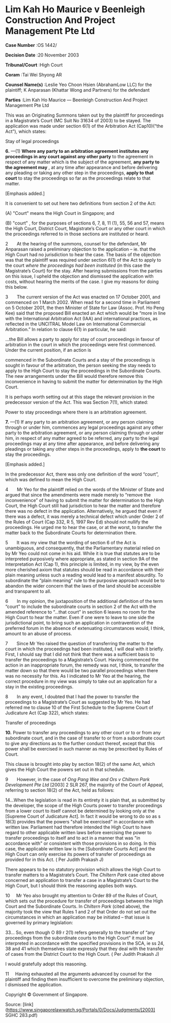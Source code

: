 # Lim Kah Ho Maurice v Beenleigh Construction And Project Management Pte Ltd 



**Case Number** :OS 1442/ 

**Decision Date** :20 November 2003 

**Tribunal/Court** :High Court 

**Coram** :Tai Wei Shyong AR 

**Counsel Name(s)** :Leslie Yeo Choon Hsien (AbrahamLow LLC) for the plaintiff; K Anparasan (Khattar Wong and Partners) for the defendant 

**Parties** :Lim Kah Ho Maurice — Beenleigh Construction And Project Management Pte Ltd 

This was an Originating Summons taken out by the plaintiff for proceedings in a Magistrate’s Court (MC Suit No 31634 of 2003) to be stayed. The application was made under section 6(1) of the Arbitration Act (Cap10)(“the Act”), which states: 

 Stay of legal proceedings 

**6.** —(1) **Where any party to an arbitration agreement institutes any proceedings in any court against any other party** to the agreement in respect of any matter which is the subject of the agreement, **any party to the agreement may** , at any time after appearance and before delivering any pleading or taking any other step in the proceedings, **apply to that court** to stay the proceedings so far as the proceedings relate to that matter. 

[Emphasis added.] 

It is convenient to set out here two definitions from section 2 of the Act: 

 (A) "Court" means the High Court in Singapore; and 

 (B) "court" , for the purposes of sections 6, 7, 8, 11 (1), 55, 56 and 57, means the High Court, District Court, Magistrate’s Court or any other court in which the proceedings referred to in those sections are instituted or heard. 

2       At the hearing of the summons, counsel for the defendant, Mr Anparasan raised a preliminary objection to the application – ie. that the High Court had no jurisdiction to hear the case. The basis of the objection was that the plaintiff was required under section 6(1) of the Act to apply to the court _where the proceedings had been instituted_ (in this case the Magistrate’s Court) for the stay. After hearing submissions from the parties on this issue, I upheld the objection and dismissed the application with costs, without hearing the merits of the case. I give my reasons for doing this below. 

3       The current version of the Act was enacted on 17 October 2001, and commenced on 1 March 2002. When read for a second time in Parliament on 5 October 2001, the then Minister of State for Law (Assoc. Prof. Ho Peng Kee) said that the proposed Bill enacted an Act which would be “more in line with the International Arbitration Act (IAA) and international practices, as reflected in the UNCITRAL Model Law on International Commercial Arbitration.” In relation to clause 6(1) in particular, he said: 

 ...the Bill allows a party to apply for stay of court proceedings in favour of arbitration in the court in which the proceedings were first commenced. Under the current position, if an action is 


 commenced in the Subordinate Courts and a stay of the proceedings is sought in favour of the arbitration, the person seeking the stay needs to apply to the High Court to stay the proceedings in the Subordinate Courts. The new arrangements under the Bill would therefore remove this inconvenience in having to submit the matter for determination by the High Court. 

It is perhaps worth setting out at this stage the relevant provision in the predecessor version of the Act. This was Section 7(1), which stated: 

 Power to stay proceedings where there is an arbitration agreement. 

**7.** —(1) If any party to an arbitration agreement, or any person claiming through or under him, commences any legal proceedings against any other party to the arbitration agreement, or any person claiming through or under him, in respect of any matter agreed to be referred, any party to the legal proceedings may at any time after appearance, and before delivering any pleadings or taking any other steps in the proceedings, apply to **the court** to stay the proceedings. 

[Emphasis added.] 

In the predecessor Act, there was only one definition of the word “court”, which was defined to mean the High Court. 

4       Mr Yeo for the plaintiff relied on the words of the Minister of State and argued that since the amendments were made merely to “remove the inconvenience” of having to submit the matter for determination to the High Court, the High Court still had jurisdiction to hear the matter and therefore there was no defect in the application. Alternatively, he argued that even if there was a defect, it was merely a technical defect which under Order 2 of the Rules of Court (Cap 332, R 5, 1997 Rev Ed) should not nullify the proceedings. He urged me to hear the case, or at the worst, to transfer the matter back to the Subordinate Courts for determination there. 

5       It was my view that the wording of section 6 of the Act is unambiguous, and consequently, that the Parliamentary material relied on by Mr Yeo could not come in his aid. While it is true that statutes are to be interpreted purposively where appropriate, as stated in section 9A of the Interpretation Act (Cap 1), this principle is limited, in my view, by the even more cherished axiom that statutes should be read in accordance with their plain meaning unless such a reading would lead to a manifest absurdity. To subordinate the “plain meaning” rule to the purposive approach would be to abandon the wider concern that the laws of the land should be accessible and transparent to all. 

6       In my opinion, the juxtaposition of the additional definition of the term “court” to include the subordinate courts in section 2 of the Act with the amended reference to “...that court” in section 6 leaves no room for the High Court to hear the matter. Even if one were to leave to one side the jurisdictional point, to bring such an application in contravention of the preferred forum in the absence of extenuating circumstances would, I think, amount to an abuse of process. 

7       Since Mr Yeo raised the question of transferring the matter to the court in which the proceedings had been instituted, I will deal with it briefly. First, I should say that I did not think that there was a sufficient basis to transfer the proceedings to a Magistrate’s Court. Having commenced the action in an inappropriate forum, the remedy was not, I think, to transfer the matter down so that there would be two parallel proceedings when there was no necessity for this. As I indicated to Mr Yeo at the hearing, the correct procedure in my view was simply to take out an application for a stay in the existing proceedings. 


8       In any event, I doubted that I had the power to transfer the proceedings to a Magistrate’s Court as suggested by Mr Yeo. He had referred me to clause 10 of the First Schedule to the Supreme Court of Judicature Act (Cap 322), which states: 

 Transfer of proceedings 

**10.** Power to transfer any proceedings to any other court or to or from any subordinate court, and in the case of transfer to or from a subordinate court to give any directions as to the further conduct thereof, except that this power shall be exercised in such manner as may be prescribed by Rules of Court. 

This clause is brought into play by section 18(2) of the same Act, which gives the High Court the powers set out in that schedule. 

9       However, in the case of _Ong Pang Wee and Ors v Chiltern Park Development Pte Ltd_ <span class="citation">[2003] 2 SLR 267</span>, the majority of the Court of Appeal, referring to section 18(2) of the Act, held as follows: 

 14...When the legislation is read in its entirety it is plain that, as submitted by the developer, the scope of the High Courts power to transfer proceedings from a lower court to itself cannot be determined by looking only at the [Supreme Court of Judicature Act]. In fact it would be wrong to do so as s 18(3) provides that the powers "shall be exercised" in accordance with written law. Parliament had therefore intended the High Court to have regard to other applicable written laws before exercising the power to transfer proceedings to itself and to act in a manner that was "in accordance with" or consistent with those provisions in so doing. In this case, the applicable written law is the [Subordinate Courts Act] and the High Court can only exercise its powers of transfer of proceedings as provided for in this Act. ( Per Judith Prakash J) 

There appears to be no statutory provision which allows the High Court to transfer matters to a Magistrate’s Court. The _Chiltern Park_ case cited above concerned an application to transfer a case in a Magistrate’s Court to the High Court, but I should think the reasoning applies both ways. 

10     Mr Yeo also brought my attention to Order 89 of the Rules of Court, which sets out the procedure for transfer of proceedings between the High Court and the Subordinate Courts. In _Chiltern Park_ (cited above), the majority took the view that Rules 1 and 2 of that Order do not set out the circumstances in which an application may be initiated – that issue is governed by primary legislation: 

 33... So, even though O 89 r 2(1) refers generally to the transfer of “any proceedings from the subordinate courts to the High Court” it must be interpreted in accordance with the specified provisions in the SCA, ie ss 24, 38 and 41 which themselves state expressly that they deal with the transfer of cases from the District Court to the High Court. ( Per Judith Prakash J) 

I would gratefully adopt this reasoning. 

11     Having exhausted all the arguments advanced by counsel for the plaintiff and finding them insufficient to overcome the preliminary objection, I dismissed the application. 

 Copyright © Government of Singapore. 


Source: [link](https://www.singaporelawwatch.sg/Portals/0/Docs/Judgments/[2003] SGHC 283.pdf)
